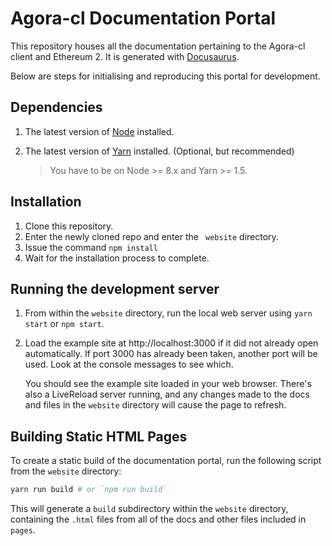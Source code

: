# Agora-cl Documentation Portal

This repository houses all the documentation pertaining to the Agora-cl client and Ethereum 2. It is generated with [Docusaurus](https://github.com/facebook/docusaurus).

Below are steps for initialising and reproducing this portal for development.

## Dependencies

1.  The latest version of [Node](https://nodejs.org/en/download/) installed.
2. The latest version of [Yarn](https://yarnpkg.com/en/docs/install) installed. (Optional, but recommended)

    > You have to be on Node >= 8.x and Yarn >= 1.5.

## Installation

1. Clone this repository.
2.  Enter the newly cloned repo and enter the ` website` directory.
3. Issue the command `npm install`
4. Wait for the installation process to complete.

## Running the development server

1. From within the `website` directory, run the local web server using `yarn start` or `npm start`.
2.  Load the example site at http://localhost:3000 if it did not already open automatically. If port 3000 has already been taken, another port will be used. Look at the console messages to see which.

    You should see the example site loaded in your web browser. There's also a LiveReload server running, and any changes made to the docs and files in the `website` directory will cause the page to refresh.


## Building Static HTML Pages

To create a static build of the documentation portal, run the following script from the `website` directory:

```bash
yarn run build # or `npm run build`
```

This will generate a `build` subdirectory within the `website` directory, containing the `.html` files from all of the docs and other files included in `pages`.
